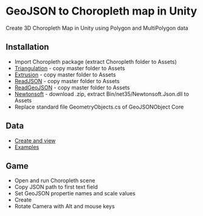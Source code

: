 # GeoJSON to Choropleth map in Unity
Create 3D Choropleth Map in Unity using Polygon and MultiPolygon data

## Installation
* Import Choropleth package (extract Choropleth folder to Assets)
* [Triangulation](https://github.com/rslnautic/TriangleNet-Unity) - copy master folder to Assets 
* [Extrusion](https://github.com/knapeczadam/Unity-Procedural-Examples-Updated) - copy master folder to Assets
* [ReadJSON](https://github.com/mtschoen/JSONObject) - copy master folder to Assets
* [ReadGeoJSON](https://github.com/timokorkalainen/Unity-GeoJSONObject) - copy master folder to Assets
* [Newtonsoft](https://github.com/JamesNK/Newtonsoft.Json/releases) - download .zip, extract Bin/net35/Newtonsoft.Json.dll to Assets
* Replace standard file GeometryObjects.cs of GeoJSONObject Core

## Data
* [Create and view](http://geojson.io/)
* [Examples](https://github.com/johan/world.geo.json/tree/master/countries)

## Game
* Open and run Choropleth scene
* Copy JSON path to first text field
* Set GeoJSON propertie names and scale values
* Create
* Rotate Camera with Alt and mouse keys

